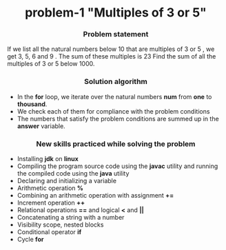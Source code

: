 <div id="header" align="center">
    <h1>problem-1 "Multiples of 3 or 5"</h1>
</div>

<div id="header" align="center">
    <h3>Problem statement</h3>
</div>
If we list all the natural numbers below 10 that are multiples of 3 or 5 , we get 3, 5, 6 and 9 . The sum of these multiples is 23
Find the sum of all the multiples of 3 or 5 below 1000.

<div id="header" align="center">
    <h3>Solution algorithm</h3>
</div>

* In the **for** loop, we iterate over the natural numbers **num** from **one** to **thousand**.
* We check each of them for compliance with the problem conditions
* The numbers that satisfy the problem conditions are summed up in the **answer** variable.

<div id="header" align="center">
    <h3>New skills practiced while solving the problem</h3>
</div>

* Installing **jdk** on **linux**
* Compiling the program source code using the **javac** utility and running the compiled code using the **java** utility
* Declaring and initializing a variable
* Arithmetic operation **%**
* Combining an arithmetic operation with assignment **+=**
* Increment operation **++**
* Relational operations **==** and logical **<** and **||**
* Concatenating a string with a number
* Visibility scope, nested blocks
* Conditional operator **if**
* Cycle **for**
